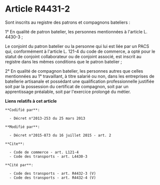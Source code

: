 # Article R4431-2

Sont inscrits au registre des patrons et compagnons bateliers : 

1° En qualité de patron batelier, les personnes mentionnées à l'article L. 4430-3 ; 

Le conjoint du patron batelier ou la personne qui lui est liée par un PACS qui, conformément à l'article L. 121-4 du code de
commerce, a opté pour le statut de conjoint collaborateur ou de conjoint associé, est inscrit au registre dans les mêmes
conditions que le patron batelier ; 

2° En qualité de compagnon batelier, les personnes autres que celles mentionnées au 1° travaillant, à titre salarié ou non,
dans les entreprises de batellerie artisanale et possédant une qualification professionnelle justifiée soit par la possession
du certificat de compagnon, soit par un apprentissage préalable, soit par l'exercice prolongé du métier.

**Liens relatifs à cet article**

	**Codifié par**:

	  - Décret n°2013-253 du 25 mars 2013

	**Modifié par**:

	  - Décret n°2015-873 du 16 juillet 2015 - art. 2

	**Cite**:

	  - Code de commerce - art. L121-4
	  - Code des transports - art. L4430-3

	**Cité par**:

	  - Code des transports - art. R4432-3 (V)
	  - Code des transports - art. R4432-4 (V)
